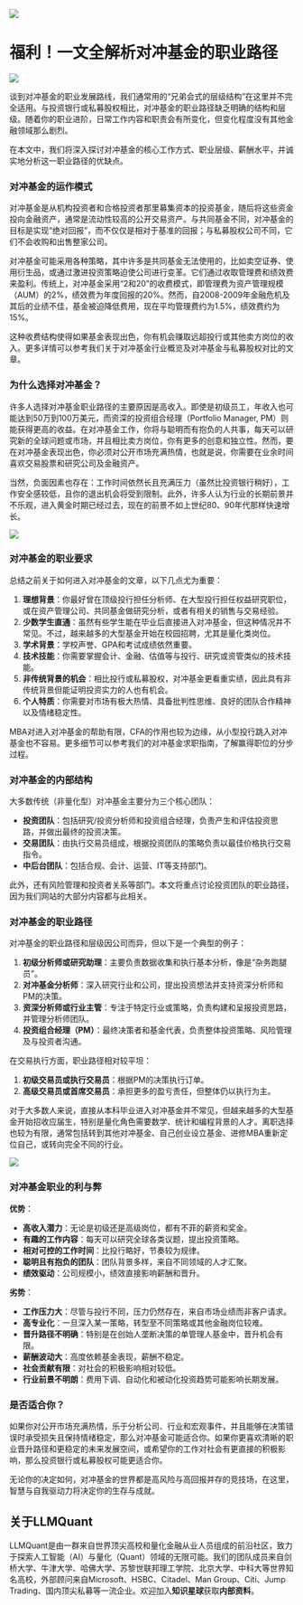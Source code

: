 ![](https://fastly.jsdelivr.net/gh/bucketio/img11@main/2024/10/21/1729466068183-23134fce-3131-4262-b18c-f378d71af4f6.gif)

# 福利！一文全解析对冲基金的职业路径

![](https://fastly.jsdelivr.net/gh/bucketio/img9@main/2024/10/20/1729465031968-b3c8959e-1d37-4b8a-91b1-b0b0dfe25143.png)

谈到对冲基金的职业发展路线，我们通常用的“兄弟会式的层级结构”在这里并不完全适用。与投资银行或私募股权相比，对冲基金的职业路径缺乏明确的结构和层级。随着你的职业进阶，日常工作内容和职责会有所变化，但变化程度没有其他金融领域那么剧烈。

在本文中，我们将深入探讨对冲基金的核心工作方式、职业层级、薪酬水平，并诚实地分析这一职业路径的优缺点。

### 对冲基金的运作模式

对冲基金是从机构投资者和合格投资者那里募集资本的投资基金，随后将这些资金投向金融资产，通常是流动性较高的公开交易资产。与共同基金不同，对冲基金的目标是实现“绝对回报”，而不仅仅是相对于基准的回报；与私募股权公司不同，它们不会收购和出售整家公司。

对冲基金可能采用各种策略，其中许多是共同基金无法使用的，比如卖空证券、使用衍生品，或通过激进投资策略迫使公司进行变革。它们通过收取管理费和绩效费来盈利。传统上，对冲基金采用“2和20”的收费模式，即管理费为资产管理规模（AUM）的2%，绩效费为年度回报的20%。然而，自2008-2009年金融危机及其后的业绩不佳，基金被迫降低费用，现在平均管理费约为1.5%，绩效费约为15%。

这种收费结构使得如果基金表现出色，你有机会赚取远超投行或其他卖方岗位的收入。更多详情可以参考我们关于对冲基金行业概览及对冲基金与私募股权对比的文章。

### 为什么选择对冲基金？

许多人选择对冲基金职业路径的主要原因是高收入。即使是初级员工，年收入也可能达到50万到100万美元，而资深的投资组合经理（Portfolio Manager, PM）则能获得更高的收益。在对冲基金工作，你将与聪明而有抱负的人共事，每天可以研究新的全球问题或市场，并且相比卖方岗位，你有更多的创意和独立性。然而，要在对冲基金表现出色，你必须对公开市场充满热情，也就是说，你需要在业余时间喜欢交易股票和研究公司及金融资产。

当然，负面因素也存在：工作时间依然长且充满压力（虽然比投资银行稍好），工作安全感较低，且你的退出机会将受到限制。此外，许多人认为行业的长期前景并不乐观，进入黄金时期已经过去，现在的前景不如上世纪80、90年代那样快速增长。


![](https://fastly.jsdelivr.net/gh/bucketio/img13@main/2024/12/20/1734730631357-1f33c0b7-f87e-485b-b354-b01c81cbcdd1.png)


### 对冲基金的职业要求

总结之前关于如何进入对冲基金的文章，以下几点尤为重要：

1. **理想背景**：你最好曾在顶级投行担任分析师、在大型投行担任权益研究职位，或在资产管理公司、共同基金做研究分析，或者有相关的销售与交易经验。
2. **少数学生直通**：虽然有些学生能在毕业后直接进入对冲基金，但这种情况并不常见。不过，越来越多的大型基金开始在校园招聘，尤其是量化类岗位。
3. **学术背景**：学校声誉、GPA和考试成绩依然重要。
4. **技术技能**：你需要掌握会计、金融、估值等与投行、研究或资管类似的技术技能。
5. **非传统背景的机会**：相比投行或私募股权，对冲基金更看重实绩，因此具有非传统背景但能证明投资实力的人也有机会。
6. **个人特质**：你需要对市场有极大热情、具备批判性思维、良好的团队合作精神以及情绪稳定性。

MBA对进入对冲基金的帮助有限，CFA的作用也较为边缘，从小型投行跳入对冲基金也不容易。更多细节可以参考我们的对冲基金求职指南，了解赢得职位的分步过程。

### 对冲基金的内部结构

大多数传统（非量化型）对冲基金主要分为三个核心团队：

- **投资团队**：包括研究/投资分析师和投资组合经理，负责产生和评估投资思路，并做出最终的投资决策。
- **交易团队**：由执行交易员组成，根据投资团队的策略负责以最佳价格执行交易指令。
- **中后台团队**：包括合规、会计、运营、IT等支持部门。

此外，还有风险管理和投资者关系等部门。本文将重点讨论投资团队的职业路径，因为我们网站的大部分内容都与此相关。

### 对冲基金的职业路径

对冲基金的职业路径和层级因公司而异，但以下是一个典型的例子：

1. **初级分析师或研究助理**：主要负责数据收集和执行基本分析，像是“杂务跑腿员”。
2. **对冲基金分析师**：深入研究行业和公司，提出投资想法并支持资深分析师和PM的决策。
3. **资深分析师或行业主管**：专注于特定行业或策略，负责构建和呈报投资思路，并管理分析师团队。
4. **投资组合经理（PM）**：最终决策者和基金代表，负责整体投资策略、风险管理及与投资者沟通。

在交易执行方面，职业路径相对较平坦：

1. **初级交易员或执行交易员**：根据PM的决策执行订单。
2. **高级交易员或首席交易员**：承担更多的盈亏责任，但整体仍以执行为主。

对于大多数人来说，直接从本科毕业进入对冲基金并不常见，但越来越多的大型基金开始招收应届生，特别是量化角色需要数学、统计和编程背景的人才。离职选择也较为有限，通常包括转到其他对冲基金、自己创业设立基金、进修MBA重新定位自己，或转向完全不同的行业。


![](https://fastly.jsdelivr.net/gh/bucketio/img4@main/2024/12/20/1734730651991-3ad63169-a5f5-4df3-8b53-e9885fc34775.png)


### 对冲基金职业的利与弊

**优势**：

- **高收入潜力**：无论是初级还是高级岗位，都有不菲的薪资和奖金。
- **有趣的工作内容**：每天可以研究全球各类议题，提出投资策略。
- **相对可控的工作时间**：比投行略好，节奏较为规律。
- **聪明且有抱负的团队**：团队背景多样，来自不同领域的人才汇聚。
- **绩效驱动**：公司规模小，绩效直接影响薪酬和晋升。

**劣势**：

- **工作压力大**：尽管与投行不同，压力仍然存在，来自市场业绩而非客户请求。
- **高专业化**：一旦深入某一策略，转型至不同策略或其他金融岗位较难。
- **晋升路径不明确**：特别是在创始人垄断决策的单管理人基金中，晋升机会有限。
- **薪酬波动大**：高度依赖基金表现，薪酬不稳定。
- **社会贡献有限**：对社会的积极影响相对较低。
- **行业前景不明朗**：费用下调、自动化和被动化投资趋势可能影响长期发展。

### 是否适合你？

如果你对公开市场充满热情，乐于分析公司、行业和宏观事件，并且能够在决策错误时承受损失且保持情绪稳定，那么对冲基金可能适合你。如果你更喜欢清晰的职业晋升路径和更稳定的未来发展空间，或希望你的工作对社会有更直接的积极影响，那么投资银行或私募股权可能更适合你。

无论你的决定如何，对冲基金的世界都是高风险与高回报并存的竞技场，在这里，智慧与自我驱动力将决定你的生存与成就。



## 关于LLMQuant

LLMQuant是由一群来自世界顶尖高校和量化金融从业人员组成的前沿社区，致力于探索人工智能（AI）与量化（Quant）领域的无限可能。我们的团队成员来自剑桥大学、牛津大学、哈佛大学、苏黎世联邦理工学院、北京大学、中科大等世界知名高校，外部顾问来自Microsoft、HSBC、Citadel、Man Group、Citi、Jump Trading、国内顶尖私募等一流企业。欢迎加入**知识星球**获取**内部资料**。

